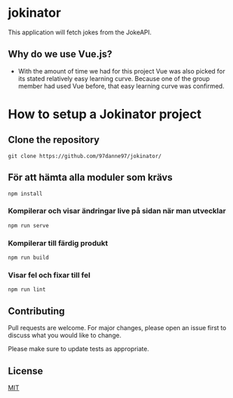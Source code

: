 # jokinator
This application will fetch jokes from the JokeAPI.

## Why do we use Vue.js?
* With the amount of time we had for this project Vue was also picked for its stated relatively easy learning curve. Because one of the group member had used Vue before, that easy learning curve was confirmed.

# How to setup a Jokinator project

## Clone the repository
```
git clone https://github.com/97danne97/jokinator/
```

## För att hämta alla moduler som krävs
```
npm install
```

### Kompilerar och visar ändringar live på sidan när man utvecklar
```
npm run serve
```

### Kompilerar till färdig produkt
```
npm run build
```

### Visar fel och fixar till fel
```
npm run lint
```

## Contributing
Pull requests are welcome. For major changes, please open an issue first to discuss what you would like to change.

Please make sure to update tests as appropriate.

## License
[MIT](LICENSE)
